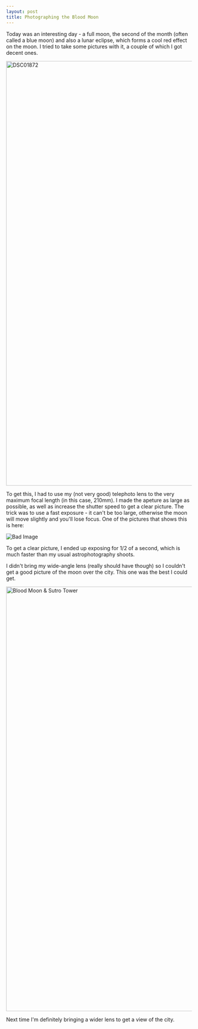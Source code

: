 ```yaml
---
layout: post
title: Photographing the Blood Moon
---
```


Today was an interesting day - a full moon, the second of the month (often called a blue moon) and also a lunar eclipse, which forms a cool red effect on the moon. I tried to take some pictures with it, a couple of which I got decent ones.

<a data-flickr-embed="true"  href="https://www.flickr.com/photos/149702727@N03/28236081139/in/datetaken/" title="DSC01872"><img src="https://farm5.staticflickr.com/4748/28236081139_548ff3cd43_k.jpg" width="2048" height="1152" alt="DSC01872"></a><script async src="//embedr.flickr.com/assets/client-code.js" charset="utf-8"></script>

To get this, I had to use my (not very good) telephoto lens to the very maximum focal length (in this case, 210mm). I made the apeture as large as possible, as well as increase the shutter speed to get a clear picture. The trick was to use a fast exposure - it can't be too large, otherwise the moon will move slightly and you'll lose focus. One of the pictures that shows this is here:

![Bad Image](https://i.imgur.com/FMRydcD.jpg)

To get a clear picture, I ended up exposing for 1/2 of a second, which is much faster than my usual astrophotography shoots.

I didn't bring my wide-angle lens (really should have though) so I couldn't get a good picture of the moon over the city. This one was the best I could get.

<a data-flickr-embed="true"  href="https://www.flickr.com/photos/149702727@N03/39983374732/in/datetaken/" title="Blood Moon &amp; Sutro Tower"><img src="https://farm5.staticflickr.com/4629/39983374732_985d290d66_k.jpg" width="2048" height="1152" alt="Blood Moon &amp; Sutro Tower"></a><script async src="//embedr.flickr.com/assets/client-code.js" charset="utf-8"></script>

Next time I'm definitely bringing a wider lens to get a view of the city.
